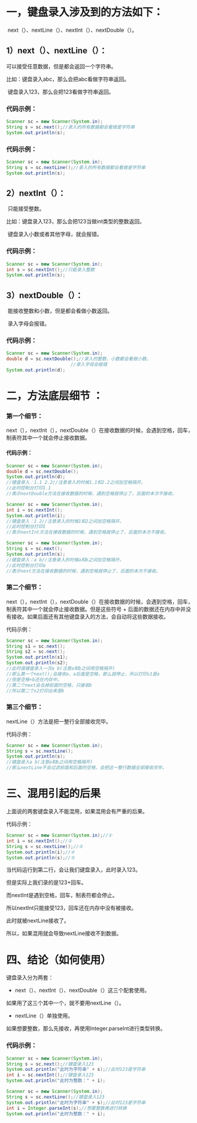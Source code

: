 # 一，键盘录入涉及到的方法如下：

​	next（）、nextLine（）、nextInt（）、nextDouble（）。

## 1）next（）、nextLine（）：

可以接受任意数据，但是都会返回一个字符串。

比如：键盘录入abc，那么会把abc看做字符串返回。

​	   键盘录入123，那么会把123看做字符串返回。

### 代码示例：

```java
Scanner sc = new Scanner(System.in);
String s = sc.next();//录入的所有数据都会看做是字符串
System.out.println(s);
```

### 代码示例：

```java
Scanner sc = new Scanner(System.in);
String s = sc.nextLine();//录入的所有数据都会看做是字符串
System.out.println(s);
```

## 2）nextInt（）：

​	只能接受整数。

比如：键盘录入123，那么会把123当做int类型的整数返回。

​	  键盘录入小数或者其他字母，就会报错。

### 代码示例：

```java
Scanner sc = new Scanner(System.in);
int s = sc.nextInt();//只能录入整数
System.out.println(s);
```

## 3）nextDouble（）：

​	能接收整数和小数，但是都会看做小数返回。

​	录入字母会报错。

### 代码示例：

```java
Scanner sc = new Scanner(System.in);
double d = sc.nextDouble();//录入的整数，小数都会看做小数。
						//录入字母会报错
System.out.println(d);
```

# 二，方法底层细节 ：

### 第一个细节：

next（），nextInt（），nextDouble（）在接收数据的时候，会遇到空格，回车，制表符其中一个就会停止接收数据。

#### 代码示例：

```java
Scanner sc = new Scanner(System.in);
double d = sc.nextDouble();
System.out.println(d);
//键盘录入：1.1 2.2//注意录入的时候1.1和2.2之间加空格隔开。
//此时控制台打印1.1
//表示nextDouble方法在接收数据的时候，遇到空格就停止了，后面的本次不接收。
```

```java
Scanner sc = new Scanner(System.in);
int i = sc.nextInt();
System.out.println(i);
//键盘录入：1 2//注意录入的时候1和2之间加空格隔开。
//此时控制台打印1
//表示nextInt方法在接收数据的时候，遇到空格就停止了，后面的本次不接收。
```

```java
Scanner sc = new Scanner(System.in);
String s = sc.next();
System.out.println(s);
//键盘录入：a b//注意录入的时候a和b之间加空格隔开。
//此时控制台打印a
//表示next方法在接收数据的时候，遇到空格就停止了，后面的本次不接收。
```

### 第二个细节：

next（），nextInt（），nextDouble（）在接收数据的时候，会遇到空格，回车，制表符其中一个就会停止接收数据。但是这些符号 + 后面的数据还在内存中并没有接收。如果后面还有其他键盘录入的方法，会自动将这些数据接收。

代码示例：

```java
Scanner sc = new Scanner(System.in);
String s1 = sc.next();
String s2 = sc.next();
System.out.println(s1);
System.out.println(s2);
//此时值键盘录入一次a b(注意a和b之间用空格隔开)
//那么第一个next();会接收a，a后面是空格，那么就停止，所以打印s1是a
//但是空格+b还在内存中。
//第二个next会去掉前面的空格，只接收b
//所以第二个s2打印出来是b
```

### 第三个细节：

nextLine（）方法是把一整行全部接收完毕。

代码示例：

```java
Scanner sc = new Scanner(System.in);
String s = sc.nextLine();
System.out.println(s);
//键盘录入a b(注意a和b之间用空格隔开)
//那么nextLine不会过滤前面和后面的空格，会把这一整行数据全部接收完毕。
```

# 三、混用引起的后果

上面说的两套键盘录入不能混用，如果混用会有严重的后果。

代码示例：

```java
Scanner sc = new Scanner(System.in);//①
int i = sc.nextInt();//②
String s = sc.nextLine();//③
System.out.println(i);//④
System.out.println(s);//⑤
```

当代码运行到第二行，会让我们键盘录入，此时录入123。

但是实际上我们录的是123+回车。

而nextInt是遇到空格，回车，制表符都会停止。

所以nextInt只能接受123，回车还在内存中没有被接收。

此时就被nextLine接收了。

所以，如果混用就会导致nextLine接收不到数据。

# 四、结论（如何使用）

键盘录入分为两套：

- next（）、nextInt（）、nextDouble（）这三个配套使用。

如果用了这三个其中一个，就不要用nextLine（）。

- nextLine（）单独使用。

如果想要整数，那么先接收，再使用Integer.parseInt进行类型转换。

### 代码示例：

```java
Scanner sc = new Scanner(System.in);
String s = sc.next();//键盘录入123
System.out.println("此时为字符串" + s);//此时123是字符串
int i = sc.nextInt();//键盘录入123
System.out.println("此时为整数：" + i);
```

```java
Scanner sc = new Scanner(System.in);
String s = sc.nextLine();//键盘录入123
System.out.println("此时为字符串" + s);//此时123是字符串
int i = Integer.parseInt(s);//想要整数再进行转换
System.out.println("此时为整数：" + i);
```









